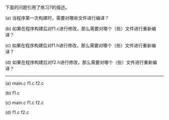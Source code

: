 下面的问题引用了练习7的描述。

(a) 当程序第一次构建时，需要对哪些文件进行编译？

(b) 如果在程序构建后对f1.c进行修改，那么需要对哪个（些）文件进行重新编译？

(c) 如果在程序构建后对f1.h进行修改，那么需要对哪个（些）文件进行重新编译？

(d) 如果在程序构建后对f2.h进行修改，那么需要对哪个（些）文件进行重新编译？

---

(a) main.c f1.c f2.c

(b) f1.c

(c) main.c f1.c f2.c

(d) f1.c f2.c